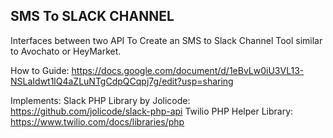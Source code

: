 ## SMS To SLACK CHANNEL
Interfaces between two API To Create an SMS to Slack Channel Tool similar to Avochato or HeyMarket.

How to Guide: https://docs.google.com/document/d/1eBvLw0iU3VL13-NSLaIdwt1lQ4aZLuNTgCdpQCqpj7g/edit?usp=sharing

Implements:
Slack PHP Library by Jolicode: https://github.com/jolicode/slack-php-api 
Twilio PHP Helper Library: https://www.twilio.com/docs/libraries/php
